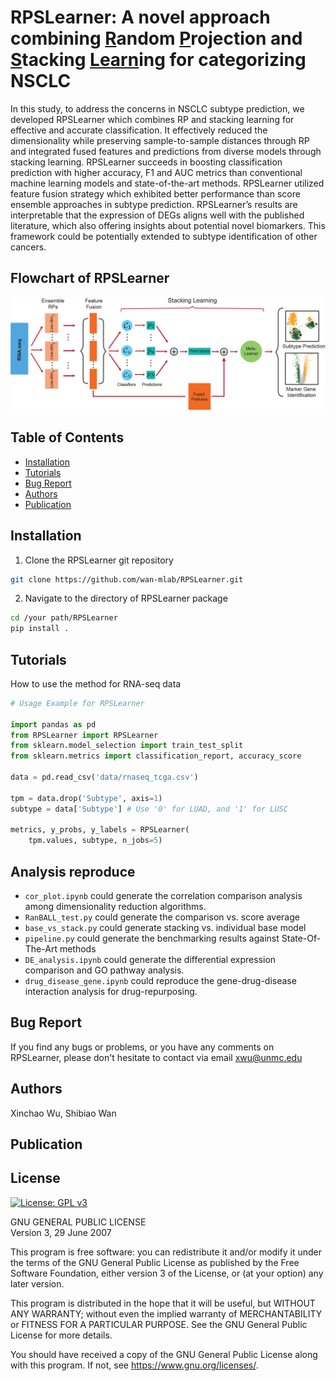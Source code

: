 # RPSLearner: A novel approach combining <ins>R</ins>andom <ins>P</ins>rojection and <ins>S</ins>tacking <ins>Learn</ins>ing for categorizing NSCLC

In this study, to address the concerns in NSCLC subtype prediction, we developed RPSLearner which combines RP and stacking learning for effective and accurate classification. It effectively reduced the dimensionality while preserving sample-to-sample distances through RP and integrated fused features and predictions from diverse models through stacking learning. RPSLearner succeeds in boosting classification prediction with higher accuracy, F1 and AUC metrics than conventional machine learning models and state-of-the-art methods. RPSLearner utilized feature fusion strategy which exhibited better performance than score ensemble approaches in subtype prediction. RPSLearner’s results are interpretable that the expression of DEGs aligns well with the published literature, which also offering insights about potential novel biomarkers. This framework could be potentially extended to subtype identification of other cancers.

## Flowchart of RPSLearner
![Flowchart of RPSLearner](RPSLearner.png)

## Table of Contents
- [Installation](#installation)
- [Tutorials](#Tutorials)
- [Bug Report](#Bug-Report)
- [Authors](#Authors)
- [Publication](#Publication)

## Installation
1. Clone the RPSLearner git repository
```bash
git clone https://github.com/wan-mlab/RPSLearner.git
```
2. Navigate to the directory of RPSLearner package
```bash
cd /your path/RPSLearner
pip install .
```

## Tutorials
How to use the method for RNA-seq data

```python
# Usage Example for RPSLearner

import pandas as pd
from RPSLearner import RPSLearner
from sklearn.model_selection import train_test_split
from sklearn.metrics import classification_report, accuracy_score

data = pd.read_csv('data/rnaseq_tcga.csv')

tpm = data.drop('Subtype', axis=1)
subtype = data['Subtype'] # Use '0' for LUAD, and '1' for LUSC

metrics, y_probs, y_labels = RPSLearner(
    tpm.values, subtype, n_jobs=5)
```

## Analysis reproduce
- `cor_plot.ipynb` could generate the correlation comparison analysis among dimensionality reduction algorithms.
- `RanBALL_test.py` could generate the comparison vs. score average 
- `base_vs_stack.py` could generate stacking vs. individual base model
- `pipeline.py` could generate the benchmarking results against State-Of-The-Art methods
- `DE_analysis.ipynb` could generate the differential expression comparison and GO pathway analysis.
- `drug_disease_gene.ipynb` could reproduce the gene-drug-disease interaction analysis for drug-repurposing.

## Bug Report
If you find any bugs or problems, or you have any comments on RPSLearner, please don't hesitate to contact via email xwu@unmc.edu

## Authors
Xinchao Wu, Shibiao Wan

## Publication

## License 

[![License: GPL v3](https://img.shields.io/badge/License-GPL%20v3-blue.svg)](https://www.gnu.org/licenses/gpl-3.0)

GNU GENERAL PUBLIC LICENSE  
Version 3, 29 June 2007

This program is free software: you can redistribute it and/or modify
it under the terms of the GNU General Public License as published by
the Free Software Foundation, either version 3 of the License, or
(at your option) any later version.

This program is distributed in the hope that it will be useful,
but WITHOUT ANY WARRANTY; without even the implied warranty of
MERCHANTABILITY or FITNESS FOR A PARTICULAR PURPOSE.  See the
GNU General Public License for more details.

You should have received a copy of the GNU General Public License
along with this program.  If not, see <https://www.gnu.org/licenses/>.

